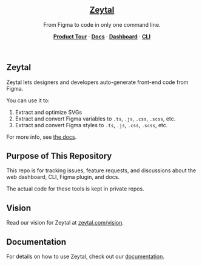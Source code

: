 <p align="center">
  <a href="https://www.npmjs.com/package/zeytal">
    <h2 align="center">Zeytal</h2>
  </a>
</p>

<p align="center">
  From Figma to code in only one command line.
</p>

<p align="center">
  <a href="https://zeytal.com/product-tour"><strong>Product Tour</strong></a> ·
  <a href="https://zeytal.com/docs"><strong>Docs</strong></a> ·
  <a href="https://zeytal.com/dashboard"><strong>Dashboard</strong></a> ·
  <a href="https://www.npmjs.com/package/zeytal"><strong>CLI</strong></a>
</p>
<br/>

## Zeytal

Zeytal lets designers and developers auto-generate front-end code from Figma.

You can use it to:

1. Extract and optimize SVGs
1. Extract and convert Figma variables to `.ts`, `.js`, `.css`, `.scss`, etc.
1. Extract and convert Figma styles to `.ts`, `.js`, `.css`, `.scss`, etc.

For more info, see [the docs](https://zeytal.com/docs).

## Purpose of This Repository

This repo is for tracking issues, feature requests, and discussions about the web dashboard, CLI, Figma plugin, and docs.

The actual code for these tools is kept in private repos.

## Vision

Read our vision for Zeytal at [zeytal.com/vision](https://zeytal.com/vision).

## Documentation

For details on how to use Zeytal, check out our [documentation](https://zeytal.com/docs).
